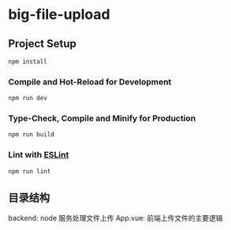 # big-file-upload

## Project Setup

```sh
npm install
```

### Compile and Hot-Reload for Development

```sh
npm run dev
```

### Type-Check, Compile and Minify for Production

```sh
npm run build
```

### Lint with [ESLint](https://eslint.org/)

```sh
npm run lint
```


## 目录结构
backend: node 服务处理文件上传
App.vue: 前端上传文件的主要逻辑